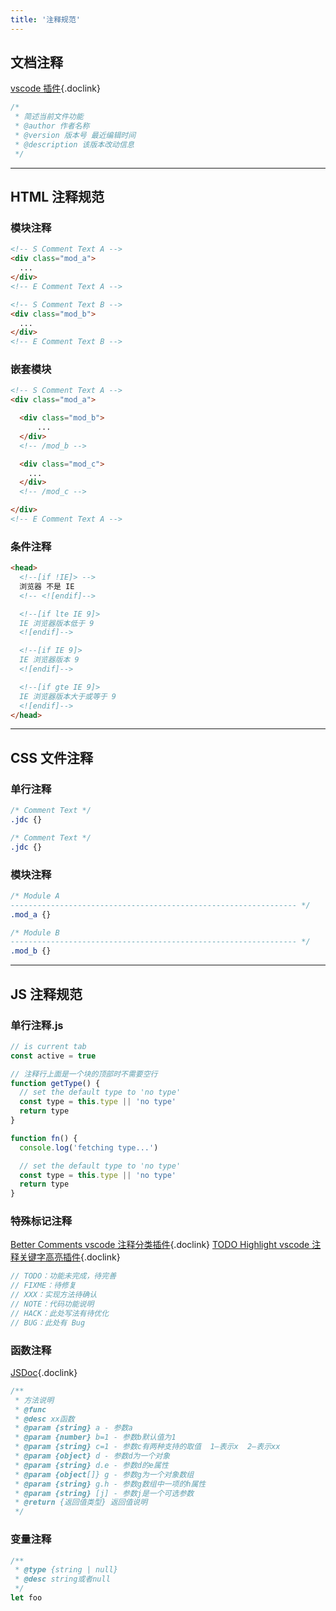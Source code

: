 ```yaml
---
title: '注释规范'
---
```


## 文档注释

[vscode 插件](https://marketplace.visualstudio.com/items?itemName=OBKoro1.korofileheader){.doclink}

```js
/*
 * 简述当前文件功能
 * @author 作者名称
 * @version 版本号 最近编辑时间
 * @description 该版本改动信息
 */
```

<hr />

## HTML 注释规范

### 模块注释
```html
<!-- S Comment Text A -->
<div class="mod_a">
  ...
</div>
<!-- E Comment Text A -->

<!-- S Comment Text B -->
<div class="mod_b">
  ...
</div>
<!-- E Comment Text B -->
```

### 嵌套模块
```html
<!-- S Comment Text A -->
<div class="mod_a">

  <div class="mod_b">
      ...
  </div>
  <!-- /mod_b -->

  <div class="mod_c">
    ...
  </div>
  <!-- /mod_c -->

</div>
<!-- E Comment Text A -->
```

### 条件注释
```html
<head>
  <!--[if !IE]> -->
  浏览器 不是 IE
  <!-- <![endif]-->

  <!--[if lte IE 9]>
  IE 浏览器版本低于 9
  <![endif]-->

  <!--[if IE 9]>
  IE 浏览器版本 9
  <![endif]-->

  <!--[if gte IE 9]>
  IE 浏览器版本大于或等于 9
  <![endif]-->
</head>
```

<hr />

## CSS 文件注释

### 单行注释
```css
/* Comment Text */
.jdc {}

/* Comment Text */
.jdc {}
```

### 模块注释
```css
/* Module A
---------------------------------------------------------------- */
.mod_a {}

/* Module B
---------------------------------------------------------------- */
.mod_b {}
```

<hr />

## JS 注释规范

### 单行注释.js
```js
// is current tab
const active = true

// 注释行上面是一个块的顶部时不需要空行
function getType() {
  // set the default type to 'no type'
  const type = this.type || 'no type'
  return type
}

function fn() {
  console.log('fetching type...')

  // set the default type to 'no type'
  const type = this.type || 'no type'
  return type
}
```

### 特殊标记注释
[Better Comments vscode 注释分类插件](https://marketplace.visualstudio.com/items?itemName=aaron-bond.better-comments){.doclink}
[TODO Highlight vscode 注释关键字高亮插件](https://marketplace.visualstudio.com/items?itemName=wayou.vscode-todo-highlight){.doclink}

```js
// TODO：功能未完成，待完善
// FIXME：待修复
// XXX：实现方法待确认
// NOTE：代码功能说明
// HACK：此处写法有待优化
// BUG：此处有 Bug
```

### 函数注释
[JSDoc](http://yuri4ever.github.io/jsdoc/){.doclink}

```js
/**
 * 方法说明
 * @func
 * @desc xx函数
 * @param {string} a - 参数a
 * @param {number} b=1 - 参数b默认值为1
 * @param {string} c=1 - 参数c有两种支持的取值  1—表示x  2—表示xx
 * @param {object} d - 参数d为一个对象
 * @param {string} d.e - 参数d的e属性
 * @param {object[]} g - 参数g为一个对象数组
 * @param {string} g.h - 参数g数组中一项的h属性
 * @param {string} [j] - 参数j是一个可选参数
 * @return {返回值类型} 返回值说明
 */
```

### 变量注释
```js
/**
 * @type {string | null}
 * @desc string或者null
 */
let foo
```
